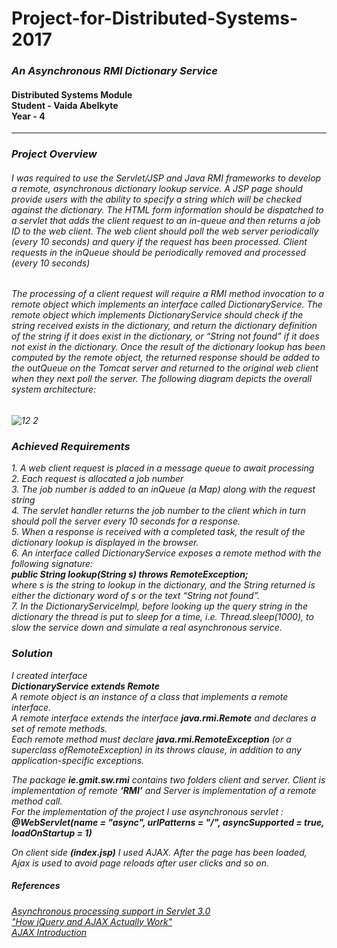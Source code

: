 <h1>Project-for-Distributed-Systems-2017</h1>
<h3><i>An Asynchronous RMI Dictionary Service</i></h3>
<h4>Distributed Systems Module<br>
Student - Vaida Abelkyte<br>
Year - 4</h4>
<hr/>

<h3><i>Project Overview</h3>
<p><h6>
I was required to use the Servlet/JSP and Java RMI frameworks to develop a remote, asynchronous dictionary lookup service.
A JSP page should provide users with the ability to specify a string which will be checked against the dictionary.
The HTML form information should be dispatched to a servlet that adds the client request to an in-queue and then returns a job ID to the 
web client. The web client should poll the web server periodically (every 10 seconds) and query if the request has been processed.
Client requests in the inQueue should be periodically removed and processed (every 10 seconds)
</p></h6>

<p><h6>The processing of a client request will require a RMI method invocation to a remote object which implements an interface called 
DictionaryService. The remote object which implements DictionaryService should check if the string received exists in the dictionary, 
and return the dictionary definition of the string if it does exist in the dictionary, or “String not found” if it does not exist in 
the dictionary. Once the result of the dictionary lookup has been computed by the remote object, the returned response should be added 
to the outQueue on the Tomcat server and returned to the original web client when they next poll the server. 
The following diagram depicts the overall system architecture:
</p></h6>

![12 2](https://user-images.githubusercontent.com/15648433/34254524-70ba7aaa-e644-11e7-8ce0-d0f7d9767f86.png)

<h3><i>Achieved Requirements</h3>
<p>
  1. A web client request is placed in a message queue to await processing<br>
  2. Each request is allocated a job number<br>
  3. The job number is added to an inQueue (a Map) along with the request string<br>
  4. The servlet handler returns the job number to the client which in turn should poll the server every 10 seconds for a response.<br> 
  5. When a response is received with a completed task, the result of the dictionary lookup is displayed in the browser.<br>
  6.  An interface called DictionaryService exposes a remote method with the following signature:<br>
  <b><i>public String lookup(String s) throws RemoteException;</i></b><br>
   where s is the string to lookup in the dictionary, and the String returned is either the dictionary word of s or the text “String not found”.<br>
  7.  In the DictionaryServiceImpl, before looking up the query string in the dictionary the thread is put to sleep for a time, i.e. Thread.sleep(1000), to slow the service down and simulate a real asynchronous service.

  </p>
  
  <h3>Solution</h3>
  
  <p>
  I created interface<br>
  <i><b> DictionaryService extends Remote </b></i><br>
A remote object is an instance of a class that implements a remote interface.<br>
  A remote interface extends the interface <i><b>java.rmi.Remote</b></i> and declares a set of remote methods.<br>
  Each remote method must declare <i><b>java.rmi.RemoteException</i></b> (or a superclass ofRemoteException) in its throws clause, in addition to any application-specific exceptions.<br>

The package <b>ie.gmit.sw.rmi</b> contains two folders client and server. Client is implementation of remote <b>‘RMI’</b> and Server is implementation of a remote method call.<br>
For the implementation of the project I use asynchronous servlet :<br>
<i><b>@WebServlet(name = "async", urlPatterns = "/", asyncSupported = true, loadOnStartup = 1)</b></i><br>

On client side <b>(index.jsp)</b> I used AJAX. After the page has been loaded, Ajax is used to avoid page reloads after user clicks and so on.
  </p>
  <h5>References</h5>
<h6>
 <a href="https://www.javaworld.com/article/2077995/java-concurrency/java-concurrency-asynchronous-processing-support-in-servlet-3-0.html">Asynchronous processing support in Servlet 3.0</a>  <br>
<a href="http://awaxman11.github.io/blog/2013/07/21/checking-out-js/"> "How jQuery and AJAX Actually Work" </a> <br>
<a href="https://www.w3schools.com/PhP/php_ajax_intro.asp "> AJAX Introduction</a>

</h6>
  
  



